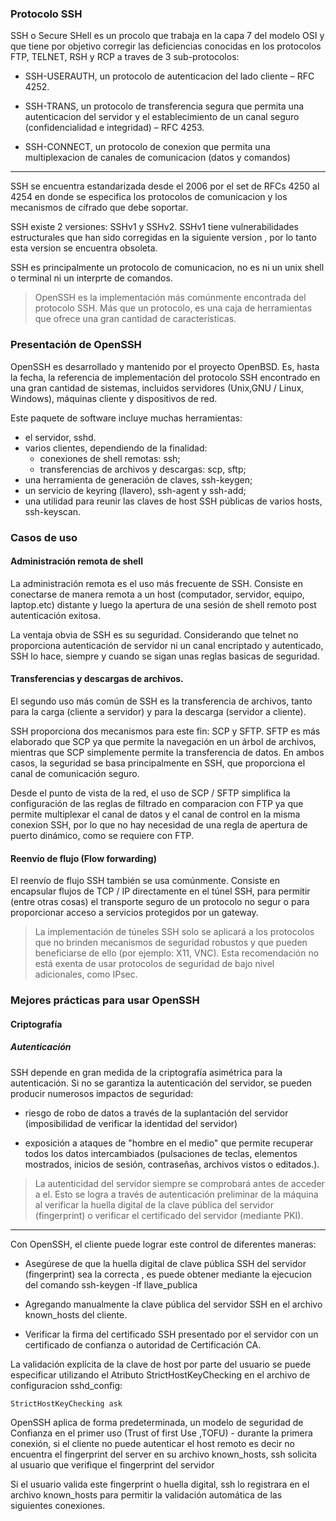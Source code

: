 ### Protocolo SSH

SSH o Secure SHell es un procolo que trabaja en la capa 7 del modelo OSI y que tiene por objetivo corregir las deficiencias conocidas en los protocolos FTP, TELNET, RSH y RCP a traves de 3 sub-protocolos:


- SSH-USERAUTH, un protocolo de autenticacion del lado cliente – RFC 4252.

- SSH-TRANS, un protocolo de transferencia segura que permita una autenticacion del servidor y el establecimiento de un canal seguro (confidencialidad e integridad) – RFC 4253.

- SSH-CONNECT, un protocolo de conexion que permita una multiplexacion de canales de comunicacion (datos y comandos)

------

SSH se encuentra estandarizada desde el 2006 por el set de RFCs 4250 al 4254 en donde se especifica los protocolos de comunicacion y los mecanismos de cifrado que debe soportar.

SSH existe 2 versiones: SSHv1 y SSHv2. SSHv1 tiene vulnerabilidades estructurales que han sido corregidas en la siguiente version
, por lo tanto esta version se encuentra obsoleta.

SSH es principalmente un protocolo de comunicacion, no es ni un unix shell o terminal ni un interprte de comandos.

> OpenSSH es la implementación más comúnmente encontrada del protocolo SSH. Más que un protocolo, es una caja de herramientas que ofrece una gran cantidad de características.

### Presentación de OpenSSH

OpenSSH es desarrollado y mantenido por el proyecto OpenBSD. Es, hasta la fecha, la referencia de implementación del protocolo SSH encontrado en una gran cantidad de sistemas, incluidos servidores (Unix,GNU / Linux, Windows), máquinas cliente y dispositivos de red.

Este paquete de software incluye muchas herramientas:

* el servidor, sshd.
* varios clientes, dependiendo de la finalidad:
    - conexiones de shell remotas: ssh;
    - transferencias de archivos y descargas: scp, sftp;
* una herramienta de generación de claves, ssh-keygen;
* un servicio de keyring (llavero), ssh-agent y ssh-add;
* una utilidad para reunir las claves de host SSH públicas de varios hosts, ssh-keyscan.


### Casos de uso

#### Administración remota de shell

La administración remota es el uso más frecuente de SSH. Consiste en conectarse de manera remota a un host (computador, servidor, equipo, laptop.etc) distante y luego la apertura de una sesión de shell remoto post autenticación exitosa.

La ventaja obvia de SSH es su seguridad. Considerando que telnet no proporciona autenticación de servidor
ni un canal encriptado y autenticado, SSH lo hace, siempre y cuando se sigan unas reglas basicas de seguridad.

#### Transferencias y descargas de archivos.

El segundo uso más común de SSH es la transferencia de archivos, tanto para la carga (cliente a servidor) y para la descarga (servidor a cliente).

SSH proporciona dos mecanismos para este fin: SCP y SFTP. SFTP es más elaborado que SCP ya que permite la navegación en un árbol de archivos, mientras que SCP simplemente permite la transferencia de datos. En ambos casos, la seguridad se basa principalmente en SSH, que proporciona el canal de comunicación seguro.

Desde el punto de vista de la red, el uso de SCP / SFTP simplifica la configuración de las reglas de filtrado en comparacion con FTP ya que permite multiplexar el canal de datos y el canal de control en la misma conexion SSH, por lo que no hay necesidad de una regla de apertura de puerto dinámico, como se requiere con FTP.


#### Reenvío de flujo (Flow forwarding)

El reenvío de flujo SSH también se usa comúnmente. Consiste en encapsular flujos de TCP / IP directamente
en el túnel SSH, para permitir (entre otras cosas) el transporte seguro de un protocolo no segur o para proporcionar acceso a servicios protegidos por un gateway.

> La implementación de túneles SSH solo se aplicará a los protocolos que no brinden mecanismos de seguridad robustos y que pueden beneficiarse de ello (por ejemplo: X11, VNC). Esta recomendación no está exenta de usar protocolos de seguridad de bajo nivel adicionales, como IPsec.


### Mejores prácticas para usar OpenSSH

#### Criptografía

##### Autenticación
SSH depende en gran medida de la criptografía asimétrica para la autenticación. Si no se garantiza la autenticación del servidor, se pueden producir numerosos impactos de seguridad:

- riesgo de robo de datos a través de la suplantación del servidor (imposibilidad de verificar la identidad del servidor)

- exposición a ataques de "hombre en el medio" que permite recuperar todos los datos intercambiados (pulsaciones de teclas,
elementos mostrados, inicios de sesión, contraseñas, archivos vistos o editados.).

> La autenticidad del servidor siempre se comprobará antes de acceder a el. Esto se logra a través de
autenticación preliminar de la máquina al verificar la huella digital de la clave pública del servidor (fingerprint) o
verificar el certificado del servidor (mediante PKI).

-------

Con OpenSSH, el cliente puede lograr este control de diferentes maneras:

- Asegúrese de que la huella digital de clave pública SSH del servidor (fingerprint) sea la correcta , es puede obtener mediante la ejecucion del comando ssh-keygen -lf llave_publica

- Agregando manualmente la clave pública del servidor SSH en el archivo known_hosts del cliente.
- Verificar la firma del certificado SSH presentado por el servidor con un certificado de confianza o autoridad de Certificación CA.

La validación explícita de la clave de host por parte del usuario se puede especificar utilizando el Atributo StrictHostKeyChecking en el archivo de configuracion sshd_config:

    StrictHostKeyChecking ask
    
    
OpenSSH aplica de forma predeterminada, un modelo de seguridad de Confianza en el primer uso (Trust of first Use ,TOFU) - durante la primera conexión, si el cliente no puede autenticar el host remoto es decir no encuentra el fingerprint del server en su archivo known_hosts, ssh solicita al usuario que verifique el fingerprint del servidor

Si el usuario valida este fingerprint o huella digital, ssh lo registrara en el archivo known_hosts para permitir la validación automática de las siguientes conexiones.

